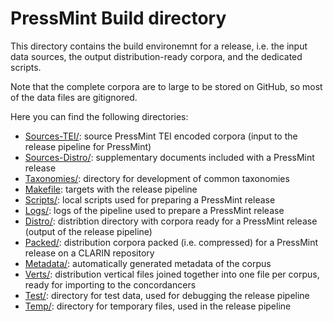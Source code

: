 # PressMint Build directory

This directory contains the build environemnt for a release, i.e. the input data sources, the output
distribution-ready corpora, and the dedicated scripts.

Note that the complete corpora are to large to be stored on GitHub, so most of the data files are gitignored.

Here you can find the following directories:

* [Sources-TEI/](Sources-TEI/): source PressMint TEI encoded corpora
  (input to the release pipeline for PressMint)
* [Sources-Distro/](Sources-Distro/): supplementary documents included with a PressMint release
* [Taxonomies/](Taxonomies/): directory for development of common taxonomies
* [Makefile](Makefile): targets with the release pipeline
* [Scripts/](Scripts/): local scripts used for preparing a PressMint release
* [Logs/](Logs/): logs of the pipeline used to prepare a PressMint release
* [Distro/](Distro/): distribtion directory with corpora ready for a PressMint release
  (output of the release pipeline)
* [Packed/](Packed/): distribution corpora packed (i.e. compressed) for a PressMint release on a CLARIN repository
* [Metadata/](Metadata/): automatically generated metadata of the corpus
* [Verts/](Verts/): distribution vertical files joined together into one file per corpus, ready for importing to the concordancers
* [Test/](Test/): directory for test data, used for debugging the release pipeline
* [Temp/](Temp/): directory for temporary files, used in the release pipeline
